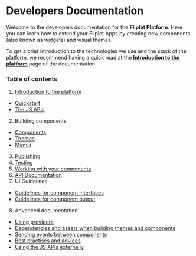 # Developers Documentation

Welcome to the developers documentation for the **Fliplet Platform**. Here you can learn how to extend your Fliplet Apps by creating new components (also known as widgets) and visual themes.

To get a brief introduction to the technologies we use and the stack of the platform, we recommend having a quick read at the **[Introduction to the platform](Introduction.md)** page of the documentation.

### Table of contents

1. [Introduction to the platform](Introduction.md)
  - [Quickstart](Quickstart.md)
  - [The JS APIs](JS-APIs.md)
2. Building components
  - [Components](Building-components.md)
  - [Themes](Building-themes.md)
  - [Menus](Building-menus.md)
3. [Publishing](Publishing.md)
4. [Testing](Testing-components.md)
5. [Working with your components](Cloning-widgets.md)
6. [API Documentation](API-Documentation.md)
7. UI Guidelines
  - [Guidelines for component interfaces](UI-guidelines-interface.md)
  - [Guidelines for component output](UI-guidelines-build.md)
8. Advanced documentation
  - [Using providers](components/Using-Providers.md)
  - [Dependencies and assets when building themes and components](Dependencies-and-assets.md)
  - [Sending events between components](Event-emitter.md)
  - [Best practises and advices](Best-practises.md)
  - [Using the JS APIs externally](Fliplet-SDK.md)

